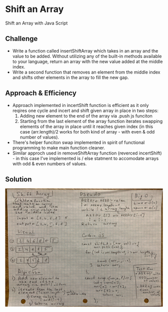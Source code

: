 # Shift an Array
Shift an Array with Java Script

## Challenge
* Write a function called insertShiftArray which takes in an array and the value to be added. Without utilizing any of the built-in methods available to your language, return an array with the new value added at the middle index.
* Write a second function that removes an element from the middle index and shifts other elements in the array to fill the new gap.

## Approach & Efficiency

* Approach implemented in incertShift function is efficient as it only reqires one cycle and incert and shift given array in place in two steps:
    1. Adding new element to the end of the array via .push js funciton
    2. Starting from the last element of the array function iterates swapping elements of the array in place until it reaches given index (in this case (arr.length)/2 works for both kind of array - with even & odd number of values). 
* There's helper funciton swap implemented in spirit of functional programming to make main function cleaner.
* Similar approch used in removeShiftArray function (reverced incertShift) - in this case I've implemented is / else statment to accomodate arrays with odd & even numbers of values. 

## Solution

![solution for insertShiftArray](/assets/shift-array.jpg)
